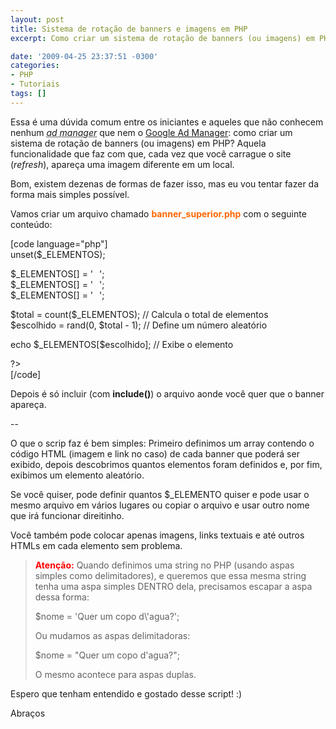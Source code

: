 ```yaml
---
layout: post
title: Sistema de rotação de banners e imagens em PHP
excerpt: Como criar um sistema de rotação de banners (ou imagens) em PHP

date: '2009-04-25 23:37:51 -0300'
categories:
- PHP
- Tutoriais
tags: []
---
```

<p>Essa é uma dúvida comum entre os iniciantes e aqueles que não conhecem nenhum <em><abbr title="Gerenciador de Anúncios">ad manager</abbr></em> que nem o <a title="Google Ad Manager" href="https://www.google.com/dfp/login/pt_BR/index.html" target="_blank">Google Ad Manager</a>: como criar um sistema de rotação de banners (ou imagens) em PHP? Aquela funcionalidade que faz com que, cada vez que você carrague o site (<em>refresh</em>), apareça uma imagem diferente em um local.</p>
<p>Bom, existem dezenas de formas de fazer isso, mas eu vou tentar fazer da forma mais simples possível.</p>
<p>Vamos criar um arquivo chamado <span style="color: #ff6600;"><strong>banner_superior.php</strong></span> com o seguinte conteúdo:</p>
<p>[code language="php"]<br />
<?php<br />
unset($_ELEMENTOS);</p>
<p>$_ELEMENTOS[] = '<a href="http://site.com/"><img src="site.jpg" alt="" width="10" height="10" /></a>';<br />
$_ELEMENTOS[] = '<a href="http://orkut.com/"><img src="orkut.jpg" alt="" width="10" height="10" /></a>';<br />
$_ELEMENTOS[] = '<a href="http://forum.com/"><img src="forum.jpg" alt="" width="10" height="10" /></a>';</p>
<p>$total = count($_ELEMENTOS); // Calcula o total de elementos<br />
$escolhido = rand(0, $total - 1); // Define um número aleatório</p>
<p>echo $_ELEMENTOS[$escolhido]; // Exibe o elemento</p>
<p>?><br />
[/code]</p>
<p>Depois é só incluir (com <strong>include()</strong>) o arquivo aonde você quer que o banner apareça.</p>
<p>--</p>
<p>O que o scrip faz é bem simples: Primeiro definimos um array contendo o código HTML (imagem e link no caso) de cada banner que poderá ser exibido, depois descobrimos quantos elementos foram definidos e, por fim, exibimos um elemento aleatório.</p>
<p>Se você quiser, pode definir quantos $_ELEMENTO quiser e pode usar o mesmo arquivo em vários lugares ou copiar o arquivo e usar outro nome que irá funcionar direitinho.</p>
<p>Você também pode colocar apenas imagens, links textuais e até outros HTMLs em cada elemento sem problema.</p>
<blockquote><p><span style="color: #ff0000;"><strong>Atenção:</strong></span> Quando definimos uma string no PHP (usando aspas simples como delimitadores), e queremos que essa mesma string tenha uma aspa simples DENTRO dela, precisamos escapar a aspa dessa forma:</p>
<p>$nome = 'Quer um copo d\'agua?';</p>
<p>Ou mudamos as aspas delimitadoras:</p>
<p>$nome = "Quer um copo d'agua?";</p>
<p>O mesmo acontece para aspas duplas.</p></blockquote>
<p>Espero que tenham entendido e gostado desse script! :)</p>
<p>Abraços</p>
